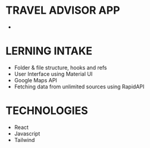 # TRAVEL ADVISOR APP
- 
# LERNING INTAKE
- Folder & file structure, hooks and refs
- User Interface using Material UI
- Google Maps API
- Fetching data from unlimited sources using RapidAPI

# TECHNOLOGIES
- React
- Javascript
- Tailwind
